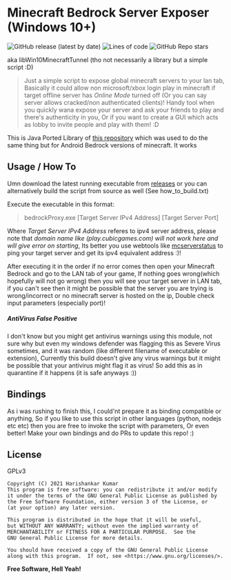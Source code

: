 # Minecraft Bedrock Server Exposer (Windows 10+)
<img alt="GitHub release (latest by date)" src="https://img.shields.io/github/v/release/hari01584/libWin10MinecraftTunnel?style=flat-square">  <img alt="Lines of code" src="https://img.shields.io/tokei/lines/github/hari01584/libWin10MinecraftTunnel?style=flat-square">  <img alt="GitHub Repo stars" src="https://img.shields.io/github/stars/hari01584/libWin10MinecraftTunnel?style=social">

aka libWin10MinecraftTunnel (tho not necessarily a library but a simple script :D)
> Just a simple script to expose global minecraft servers to your lan tab, Basically it could allow non microsoft/xbox login play in minecraft if target offline server has *Online Mode* turned off (Or you can say server allows cracked/non authenticated clients)! Handy tool when you quickly wana expose your server and ask your friends to play and there's authenticity in you, Or if you want to create a GUI which acts as lobby to invite people and play with them! :D

This is Java Ported Library of [this repository](https://github.com/hari01584/libMcServerProxy) which was used to do the same thing but for Android Bedrock versions of minecraft. It works 

## Usage / How To
Umn download the latest running executable from [releases](https://github.com/hari01584/libWin10MinecraftTunnel/releases/latest) or you can alternatively build the script from source as well (See how_to_build.txt)

Execute the executable in this format:
> bedrockProxy.exe [Target Server IPv4 Address] [Target Server Port]

Where *Target Server IPv4 Address* referes to ipv4 server address, please note that *domain name like (play.cubicgames.com) will not work here and will give error on starting*, Its better you use webtools like [mcserverstatus](https://mcsrvstat.us/) to ping your target server and get its ipv4 equivalent address :)!

After executing it in the order if no error comes then open your Minecraft Bedrock and go to the LAN tab of your game, If nothing goes wrong(which hopefully will not go wrong) then you will see your target server in LAN tab, if you can't see then it might be possible that the server you are trying is wrong/incorrect or no minecraft server is hosted on the ip, Double check input parameters (especially port)!
##### AntiVirus False Positive
I don't know but you might get antivirus warnings using this module, not sure why but even my windows defender was flagging this as Severe Virus sometimes, and it was random (like different filename of executable or extension), Currently this build doesn't give any virus warnings but it might be possible that your antivirus might flag it as virus! So add this as in quarantine if it happens (it is safe anyways :))

## Bindings
As i was rushing to finish this, I could'nt prepare it as binding compatible or anything, So if you like to use this script in other languages (python, nodejs etc etc) then you are free to invoke the script with parameters, Or even better! Make your own bindings and do PRs to update this repo! :)

## License
GPLv3

    Copyright (C) 2021 Harishankar Kumar
    This program is free software: you can redistribute it and/or modify
    it under the terms of the GNU General Public License as published by
    the Free Software Foundation, either version 3 of the License, or
    (at your option) any later version.

    This program is distributed in the hope that it will be useful,
    but WITHOUT ANY WARRANTY; without even the implied warranty of
    MERCHANTABILITY or FITNESS FOR A PARTICULAR PURPOSE.  See the
    GNU General Public License for more details.

    You should have received a copy of the GNU General Public License
    along with this program.  If not, see <https://www.gnu.org/licenses/>.


**Free Software, Hell Yeah!**
